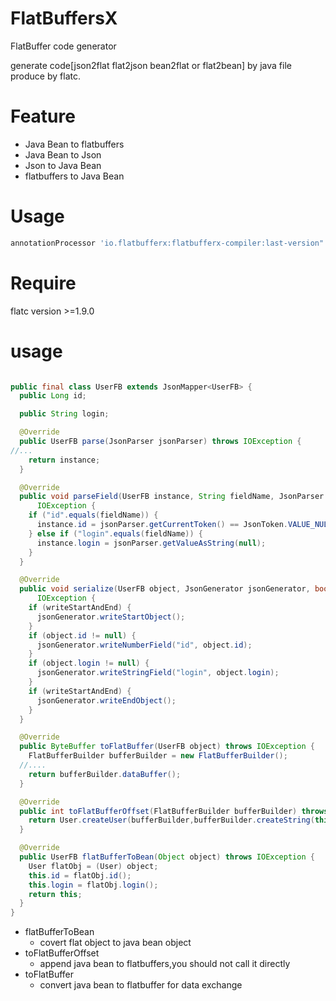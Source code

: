 
# FlatBuffersX
FlatBuffer code generator

generate code[json2flat  flat2json  bean2flat or flat2bean] by java file produce by flatc.

# Feature
- Java Bean to flatbuffers
- Java Bean to Json
- Json to Java Bean
- flatbuffers to Java Bean
# Usage

```gradle
annotationProcessor 'io.flatbufferx:flatbufferx-compiler:last-version"
```
# Require

flatc version >=1.9.0




# usage


```java

public final class UserFB extends JsonMapper<UserFB> {
  public Long id;

  public String login;

  @Override
  public UserFB parse(JsonParser jsonParser) throws IOException {
//...
    return instance;
  }

  @Override
  public void parseField(UserFB instance, String fieldName, JsonParser jsonParser) throws
      IOException {
    if ("id".equals(fieldName)) {
      instance.id = jsonParser.getCurrentToken() == JsonToken.VALUE_NULL ? null : Long.valueOf(jsonParser.getValueAsLong());
    } else if ("login".equals(fieldName)) {
      instance.login = jsonParser.getValueAsString(null);
    }
  }

  @Override
  public void serialize(UserFB object, JsonGenerator jsonGenerator, boolean writeStartAndEnd) throws
      IOException {
    if (writeStartAndEnd) {
      jsonGenerator.writeStartObject();
    }
    if (object.id != null) {
      jsonGenerator.writeNumberField("id", object.id);
    }
    if (object.login != null) {
      jsonGenerator.writeStringField("login", object.login);
    }
    if (writeStartAndEnd) {
      jsonGenerator.writeEndObject();
    }
  }

  @Override
  public ByteBuffer toFlatBuffer(UserFB object) throws IOException {
    FlatBufferBuilder bufferBuilder = new FlatBufferBuilder();
  //....
    return bufferBuilder.dataBuffer();
  }

  @Override
  public int toFlatBufferOffset(FlatBufferBuilder bufferBuilder) throws IOException {
    return User.createUser(bufferBuilder,bufferBuilder.createString(this.login),this.id);
  }

  @Override
  public UserFB flatBufferToBean(Object object) throws IOException {
    User flatObj = (User) object;
    this.id = flatObj.id();
    this.login = flatObj.login();
    return this;
  }
}

```
- flatBufferToBean
   - covert flat object to java bean object
- toFlatBufferOffset
  - append java bean to  flatbuffers,you should not call it directly
- toFlatBuffer
  - convert java bean to flatbuffer for data exchange